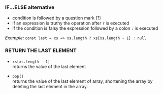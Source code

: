 ### IF...ELSE alternative

- condition is followed by a question mark (?) 
- if an expression is truthy the operation after `?` is executed
- if the condition is falsy the expression followed by a colon `:` is executed 

<i> Example: </i>
`const last = xs => xs.length ? xs[xs.length - 1] : null`

### RETURN THE LAST ELEMENT
- `xs[xs.length - 1]` <br>
returns the value of the last element

- `pop()` <br>
returns the value of the last element of array, shortening the array by deleting the last element in the array.
